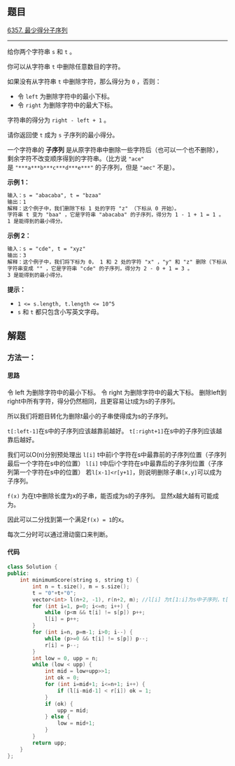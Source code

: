 ## 题目

[6357. 最少得分子序列](https://leetcode.cn/problems/subsequence-with-the-minimum-score/)

---

给你两个字符串 `s` 和 `t` 。

你可以从字符串 `t` 中删除任意数目的字符。

如果没有从字符串 `t` 中删除字符，那么得分为 `0` ，否则：

-   令 `left` 为删除字符中的最小下标。
-   令 `right` 为删除字符中的最大下标。

字符串的得分为 `right - left + 1` 。

请你返回使 `t` 成为 `s` 子序列的最小得分。

一个字符串的 **子序列** 是从原字符串中删除一些字符后（也可以一个也不删除），剩余字符不改变顺序得到的字符串。（比方说 `"ace"` 是 `"***a***b***c***d***e***"` 的子序列，但是 `"aec"` 不是）。

  

**示例 1：**

```txt
输入：s = "abacaba", t = "bzaa"
输出：1
解释：这个例子中，我们删除下标 1 处的字符 "z" （下标从 0 开始）。
字符串 t 变为 "baa" ，它是字符串 "abacaba" 的子序列，得分为 1 - 1 + 1 = 1 。
1 是能得到的最小得分。
```

**示例 2：**

```txt
输入：s = "cde", t = "xyz"
输出：3
解释：这个例子中，我们将下标为 0， 1 和 2 处的字符 "x" ，"y" 和 "z" 删除（下标从 0 开始）。
字符串变成 "" ，它是字符串 "cde" 的子序列，得分为 2 - 0 + 1 = 3 。
3 是能得到的最小得分。
```
  

**提示：**

-   `1 <= s.length, t.length <= 10^5`
-   `s` 和 `t` 都只包含小写英文字母。

  

## 解题

### 方法一：

#### 思路

令 left 为删除字符中的最小下标。
令 right 为删除字符中的最大下标。
删除left到right中所有字符，得分仍然相同，且更容易让t成为s的子序列。

所以我们将题目转化为删除t最小的子串使得成为s的子序列。

`t[:left-1]`在s中的子序列应该越靠前越好。
`t[:right+1]`在s中的子序列应该越靠后越好。

我们可以O(n)分别预处理出
`l[i]` t中前i个字符在s中最靠前的子序列位置（子序列最后一个字符在s中的位置）
`l[i]` t中后i个字符在s中最靠后的子序列位置（子序列第一个字符在s中的位置）
若`l[x-1]<r[y+1]`，则说明删除子串`[x,y]`可以成为子序列。

`f(x)` 为在t中删除长度为x的子串，能否成为s的子序列。
显然x越大越有可能成为。

因此可以二分找到第一个满足`f(x) = 1`的x。

每次二分时可以通过滑动窗口来判断。


#### 代码

```cpp
class Solution {
public:
    int minimumScore(string s, string t) {
        int n = t.size(), m = s.size();
        t = "0"+t+"0";
        vector<int> l(n+2, -1), r(n+2, m); //l[i] 为t[1:i]为s中子序列，t[i]在s中最小位置。
        for (int i=1, p=0; i<=n; i++) {
            while (p<m && t[i] != s[p]) p++;
            l[i] = p++;
        }
        for (int i=n, p=m-1; i>0; i--) {
            while (p>=0 && t[i] != s[p]) p--;
            r[i] = p--;
        }
        int low = 0, upp = n;
        while (low < upp) {
            int mid = low+upp>>1;
            int ok = 0;
            for (int i=mid+1; i<=n+1; i++) {
                if (l[i-mid-1] < r[i]) ok = 1;
            }
            if (ok) {
                upp = mid;
            } else {
                low = mid+1;
            }
        }
        return upp;
    }
};
```
